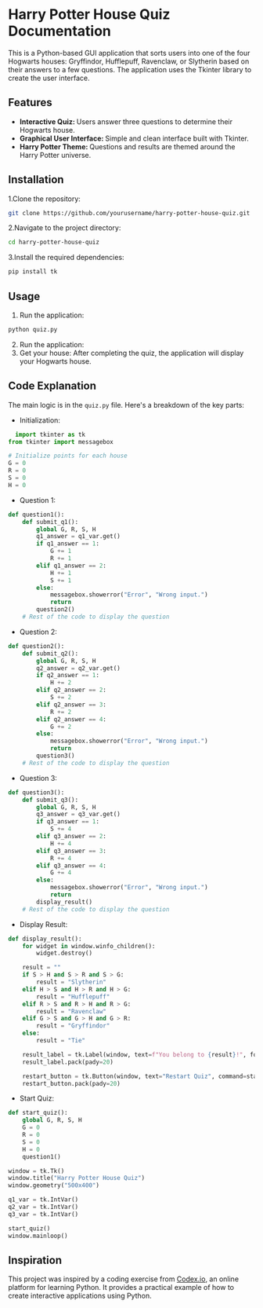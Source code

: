# Harry Potter House Quiz Documentation 
This is a Python-based GUI application that sorts users into one of the four Hogwarts houses: Gryffindor, Hufflepuff, Ravenclaw, or Slytherin based on their answers to a few questions. The application uses the Tkinter library to create the user interface.
## Features
- <b> Interactive Quiz: </b> Users answer three questions to determine their Hogwarts house.
- <b> Graphical User Interface: </b> Simple and clean interface built with Tkinter.
- <b> Harry Potter Theme: </b> Questions and results are themed around the Harry Potter universe.
## Installation
1.Clone the repository:
```sh
git clone https://github.com/yourusername/harry-potter-house-quiz.git
```
2.Navigate to the project directory:
```sh
cd harry-potter-house-quiz
```
3.Install the required dependencies:
```sh
pip install tk
```
## Usage
1. Run the application:
```sh
python quiz.py
```
2. Run the application: <br>
3. Get your house: After completing the quiz, the application will display your Hogwarts house.<br>
## Code Explanation
The main logic is in the `quiz.py` file. Here's a breakdown of the key parts:
- Initialization:
```python
  import tkinter as tk
from tkinter import messagebox

# Initialize points for each house
G = 0
R = 0
S = 0
H = 0
```
- Question 1:
```python
def question1():
    def submit_q1():
        global G, R, S, H
        q1_answer = q1_var.get()
        if q1_answer == 1:
            G += 1
            R += 1
        elif q1_answer == 2:
            H += 1
            S += 1
        else:
            messagebox.showerror("Error", "Wrong input.")
            return
        question2()
    # Rest of the code to display the question
```
- Question 2:
```python
def question2():
    def submit_q2():
        global G, R, S, H
        q2_answer = q2_var.get()
        if q2_answer == 1:
            H += 2
        elif q2_answer == 2:
            S += 2
        elif q2_answer == 3:
            R += 2
        elif q2_answer == 4:
            G += 2
        else:
            messagebox.showerror("Error", "Wrong input.")
            return
        question3()
    # Rest of the code to display the question
```
- Question 3:
```python
def question3():
    def submit_q3():
        global G, R, S, H
        q3_answer = q3_var.get()
        if q3_answer == 1:
            S += 4
        elif q3_answer == 2:
            H += 4
        elif q3_answer == 3:
            R += 4
        elif q3_answer == 4:
            G += 4
        else:
            messagebox.showerror("Error", "Wrong input.")
            return
        display_result()
    # Rest of the code to display the question
```
- Display Result:
```python
def display_result():
    for widget in window.winfo_children():
        widget.destroy()

    result = ""
    if S > H and S > R and S > G:
        result = "Slytherin"
    elif H > S and H > R and H > G:
        result = "Hufflepuff"
    elif R > S and R > H and R > G:
        result = "Ravenclaw"
    elif G > S and G > H and G > R:
        result = "Gryffindor"
    else:
        result = "Tie"

    result_label = tk.Label(window, text=f"You belong to {result}!", font=("Helvetica", 16))
    result_label.pack(pady=20)

    restart_button = tk.Button(window, text="Restart Quiz", command=start_quiz, font=("Helvetica", 12))
    restart_button.pack(pady=20)
```
- Start Quiz:
```python
def start_quiz():
    global G, R, S, H
    G = 0
    R = 0
    S = 0
    H = 0
    question1()

window = tk.Tk()
window.title("Harry Potter House Quiz")
window.geometry("500x400")

q1_var = tk.IntVar()
q2_var = tk.IntVar()
q3_var = tk.IntVar()

start_quiz()
window.mainloop()
```
## Inspiration
This project was inspired by a coding exercise from <a href="https://www.codedex.io/home">Codex.io</a>, an online platform for learning Python. It provides a practical example of how to create interactive applications using Python.
<!-- ## License
This project is licensed under the MIT License.


